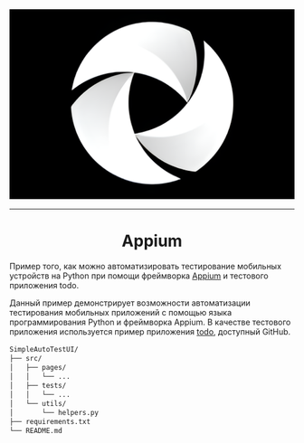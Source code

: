 <div align="center">
    <img src="asset/logo_appium.png" alt="APPIUM">
</div>

---

<h1 align="center"> Appium </h1>

Пример того, как можно автоматизировать тестирование мобильных устройств на Python при помощи фреймворка 
[Appium](https://github.com/appium/appium) и тестового приложения todo.

Данный пример демонстрирует возможности автоматизации тестирования мобильных приложений с помощью языка программирования 
Python и фреймворка Appium. В качестве тестового приложения используется пример приложения 
[todo](https://github.com/android/architecture-samples), доступный GitHub.

```
SimpleAutoTestUI/
├── src/
│   ├── pages/
│   │   └── ...
│   ├── tests/
│   │   └── ...
│   └── utils/
│       └── helpers.py
├── requirements.txt
└── README.md
```

